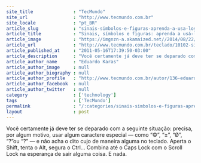 ```yaml
---
site_title               : "TecMundo"
site_url                 : "http://www.tecmundo.com.br"
site_locale              : "pt_BR"
article_slug             : "sinais-simbolos-e-figuras-aprenda-a-usa-los-para-incrementar-seus-textos"
article_title            : "Sinais, símbolos e figuras: aprenda a usá-los para incrementar seus textos"
article_image            : "https://imgnzn-a.akamaized.net//2014/08/22/22183833502824-t1200x480.jpg"
article_url              : "http://www.tecmundo.com.br/teclado/10102-sinais-simbolos-e-figuras-aprenda-a-usa-los-para-incrementar-seus-textos.htm"
article_published_at     : "2011-05-16T17:39:50-03:00"
article_description      : "Você certamente já deve ter se deparado com a seguinte situação: precisa, por algum motivo, usar algum caractere especial — como “©”, “±”, “Ø”, “?”ou “?” — e não acha o dito cujo de maneira alguma no teclado. Aperta o Shift, tenta o Alt, segura o Ctrl... Combina até o Caps Lock com o Scroll Lock na esperança de sair alguma coisa. E nada."
article_author_name      : "Eduardo Karas"
article_author_image     : null
article_author_biography : null
article_author_profile   : "http://www.tecmundo.com.br/autor/136-eduardo-karas/"
article_author_facebook  : null
article_author_twitter   : null
category                 : ['technology']
tags                     : ['TecMundo']
permalink                : "/:categories/sinais-simbolos-e-figuras-aprenda-a-usa-los-para-incrementar-seus-textos/"
layout                   : post
---
```


Você certamente já deve ter se deparado com a seguinte situação: precisa, por algum motivo, usar algum caractere especial — como “©”, “±”, “Ø”, “?”ou “?” — e não acha o dito cujo de maneira alguma no teclado. Aperta o Shift, tenta o Alt, segura o Ctrl... Combina até o Caps Lock com o Scroll Lock na esperança de sair alguma coisa. E nada.

